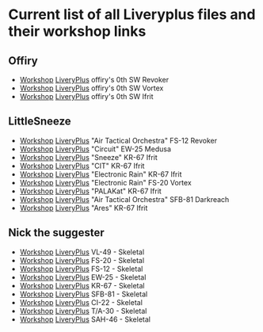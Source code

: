 # Current list of all Liveryplus files and their workshop links

## Offiry
* [Workshop](https://steamcommunity.com/sharedfiles/filedetails/?id=3452644234) [LiveryPlus](https://github.com/nikkorap/NOLiveryPlus/raw/refs/heads/master/All%20Liveries/livery%20files/sillies_fs12_offiry.liveryplus) offiry's 0th SW Revoker
* [Workshop](https://steamcommunity.com/sharedfiles/filedetails/?id=3452644393) [LiveryPlus](https://github.com/nikkorap/NOLiveryPlus/raw/refs/heads/master/All%20Liveries/livery%20files/sillies_fs20_offiry.liveryplus) offiry's 0th SW Vortex
* [Workshop](https://steamcommunity.com/sharedfiles/filedetails/?id=3452644584) [LiveryPlus](https://github.com/nikkorap/NOLiveryPlus/raw/refs/heads/master/All%20Liveries/livery%20files/sillies_kr67_offiry.liveryplus) offiry's 0th SW Ifrit

## LittleSneeze
* [Workshop](https://steamcommunity.com/sharedfiles/filedetails/?id=3472977541) [LiveryPlus](https://github.com/nikkorap/NOLiveryPlus/raw/refs/heads/master/All%20Liveries/livery%20files/air%20tactical%20orchestra%20revoker.liveryplus) "Air Tactical Orchestra" FS-12 Revoker
* [Workshop](https://steamcommunity.com/sharedfiles/filedetails/?id=3494005532) [LiveryPlus](https://github.com/nikkorap/NOLiveryPlus/raw/refs/heads/master/All%20Liveries/livery%20files/cpu_medusa.1001.liveryplus) "Circuit" EW-25 Medusa
* [Workshop](https://steamcommunity.com/sharedfiles/filedetails/?id=3465210615) [LiveryPlus](https://github.com/nikkorap/NOLiveryPlus/raw/refs/heads/master/All%20Liveries/livery%20files/sneezer_ifrit.liveryplus) "Sneeze" KR-67 Ifrit
* [Workshop](https://steamcommunity.com/sharedfiles/filedetails/?id=3465210309) [LiveryPlus](https://github.com/nikkorap/NOLiveryPlus/raw/refs/heads/master/All%20Liveries/livery%20files/cit%20ifrit.liveryplus) "CIT" KR-67 Ifrit
* [Workshop](https://steamcommunity.com/sharedfiles/filedetails/?id=3503136555) [LiveryPlus](https://github.com/nikkorap/NOLiveryPlus/raw/refs/heads/master/All%20Liveries/livery%20files/rain%20ifrit.liveryplus) "Electronic Rain" KR-67 Ifrit
* [Workshop](https://steamcommunity.com/sharedfiles/filedetails/?id=3506480757) [LiveryPlus](https://github.com/nikkorap/NOLiveryPlus/raw/refs/heads/master/All%20Liveries/livery%20files/rain_vortex.liveryplus) "Electronic Rain" FS-20 Vortex
* [Workshop](https://steamcommunity.com/sharedfiles/filedetails/?id=3514234990) [LiveryPlus](https://github.com/nikkorap/NOLiveryPlus/raw/refs/heads/master/All%20Liveries/livery%20files/kat%20ifrit.liveryplus) "PALAKat" KR-67 Ifrit
* [Workshop](https://steamcommunity.com/sharedfiles/filedetails/?id=3522555667) [LiveryPlus](https://github.com/nikkorap/NOLiveryPlus/raw/refs/heads/master/All%20Liveries/livery%20files/ato%20darkreach.liveryplus) "Air Tactical Orchestra" SFB-81 Darkreach
* [Workshop](https://steamcommunity.com/sharedfiles/filedetails/?id=3532275931) [LiveryPlus](https://github.com/nikkorap/NOLiveryPlus/raw/refs/heads/master/All%20Liveries/livery%20files/ares.liveryplus) "Ares" KR-67 Ifrit


## Nick the suggester
* [Workshop](https://steamcommunity.com/sharedfiles/filedetails/?id=3532035914) [LiveryPlus](https://github.com/nikkorap/NOLiveryPlus/raw/refs/heads/master/All%20Liveries/livery%20files/quadvtol1_paneloutlines.liveryplus) VL-49 - Skeletal
* [Workshop](https://steamcommunity.com/sharedfiles/filedetails/?id=3532036206) [LiveryPlus](https://github.com/nikkorap/NOLiveryPlus/raw/refs/heads/master/All%20Liveries/livery%20files/smallfighter1_paneloutline.liveryplus) FS-20 - Skeletal
* [Workshop](https://steamcommunity.com/sharedfiles/filedetails/?id=3532035647) [LiveryPlus](https://github.com/nikkorap/NOLiveryPlus/raw/refs/heads/master/All%20Liveries/livery%20files/fighter1_paneloutline.liveryplus) FS-12 - Skeletal
* [Workshop](https://steamcommunity.com/sharedfiles/filedetails/?id=3532035363) [LiveryPlus](https://github.com/nikkorap/NOLiveryPlus/raw/refs/heads/master/All%20Liveries/livery%20files/ew1_paneloutlines.liveryplus) EW-25 - Skeletal
* [Workshop](https://steamcommunity.com/sharedfiles/filedetails/?id=3532035092) [LiveryPlus](https://github.com/nikkorap/NOLiveryPlus/raw/refs/heads/master/All%20Liveries/livery%20files/multirole1_paneloutlines.liveryplus) KR-67 - Skeletal
* [Workshop](https://steamcommunity.com/sharedfiles/filedetails/?id=3532034460) [LiveryPlus](https://github.com/nikkorap/NOLiveryPlus/raw/refs/heads/master/All%20Liveries/livery%20files/sfb1_paneloutlines.liveryplus) SFB-81 - Skeletal
* [Workshop](https://steamcommunity.com/sharedfiles/filedetails/?id=3532034180) [LiveryPlus](https://github.com/nikkorap/NOLiveryPlus/raw/refs/heads/master/All%20Liveries/livery%20files/coin_paneloutlines.liveryplus) CI-22 - Skeletal
* [Workshop](https://steamcommunity.com/sharedfiles/filedetails/?id=3532033906) [LiveryPlus](https://github.com/nikkorap/NOLiveryPlus/raw/refs/heads/master/All%20Liveries/livery%20files/trainer1_paneloutlines.liveryplus) T/A-30 - Skeletal
* [Workshop](https://steamcommunity.com/sharedfiles/filedetails/?id=3532033450) [LiveryPlus](https://steamcommunity.com/sharedfiles/filedetails/?id=3532033450) SAH-46 - Skeletal